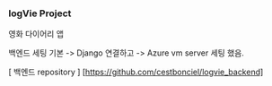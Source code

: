 ### logVie Project

  영화 다이어리 앱

  백엔드 세팅 기본 
-> Django 연결하고 
-> Azure vm server 세팅 했음.

  [ 백엔드 repository ] [https://github.com/cestbonciel/logvie_backend]
  
